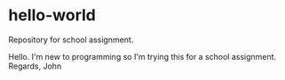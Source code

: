 # hello-world

Repository for school assignment.

Hello.  I'm new to programming so I'm trying this for a school assignment.  Regards, John
